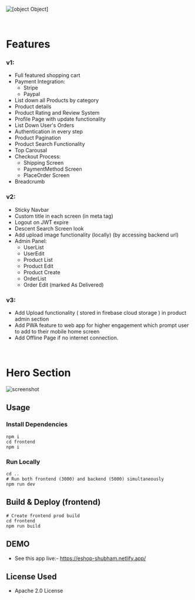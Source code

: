 ![[object Object]](https://socialify.git.ci/Shubhamdutta2000/eShop-ecommerce-site/image?description=1&font=Bitter&forks=1&issues=1&language=1&name=1&owner=1&pattern=Signal&stargazers=1&theme=Light)

<br />

# Features

### v1:

- Full featured shopping cart
- Payment Integration:
  - Stripe
  - Paypal
- List down all Products by category
- Product details
- Product Rating and Review System
- Profile Page with update functionality
- List Down User's Orders
- Authentication in every step
- Product Pagination
- Product Search Functionality
- Top Carousal
- Checkout Process:
  - Shipping Screen
  - PaymentMethod Screen
  - PlaceOrder Screen
- Breadcrumb

### v2:

- Sticky Navbar
- Custom title in each screen (in meta tag)
- Logout on JWT expire
- Descent Search Screen look
- Add upload image functionality (locally) (by accessing backend url)
- Admin Panel:
  - UserList
  - UserEdit
  - Product List
  - Product Edit
  - Product Create
  - OrderList
  - Order Edit (marked As Delivered)

### v3:

- Add Upload functionality ( stored in firebase cloud storage ) in product admin section
- Add PWA feature to web app for higher engagement which prompt user to add to their mobile home screen
- Add Offline Page if no internet connection.


<br />

# Hero Section

![screenshot](https://github.com/Shubhamdutta2000/eShop/blob/main/frontend/public/assets/images/screenshots/carousalAdmin2.PNG)


## Usage

### Install Dependencies

```
npm i
cd frontend
npm i
```

### Run Locally

```
cd ..
# Run both frontend (3000) and backend (5000) simultaneously
npm run dev
```

## Build & Deploy (frontend)

```
# Create frontend prod build
cd frontend
npm run build
```

## DEMO

- See this app live:- https://eshop-shubham.netlify.app/

## License Used
- Apache 2.0 License
